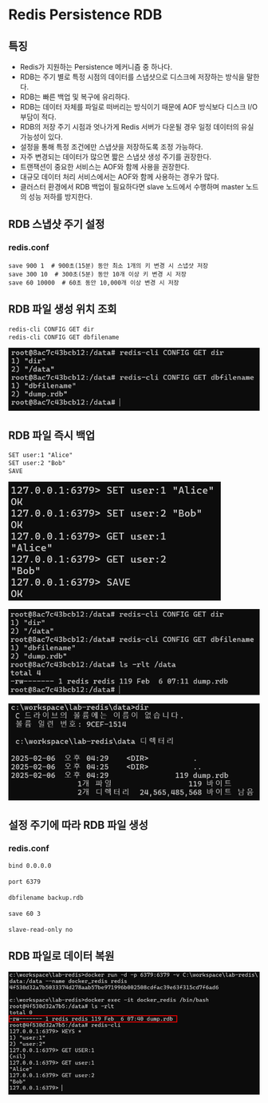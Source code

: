 # Redis Persistence RDB

## 특징

- Redis가 지원하는 Persistence 메커니즘 중 하나다.
- RDB는 주기 별로 특정 시점의 데이터를 스냅샷으로 디스크에 저장하는 방식을 말한다.
- RDB는 빠른 백업 및 복구에 유리하다.
- RDB는 데이터 자체를 파일로 떠버리는 방식이기 때문에 AOF 방식보다 디스크 I/O 부담이 적다.
- RDB의 저장 주기 시점과 엇나가게 Redis 서버가 다운될 경우 일정 데이터의 유실 가능성이 있다.
- 설정을 통해 특정 조건에만 스냅샷을 저장하도록 조정 가능하다.
- 자주 변경되는 데이터가 많으면 짧은 스냅샷 생성 주기를 권장한다.
- 트랜잭션이 중요한 서비스는 AOF와 함께 사용을 권장한다.
- 대규모 데이터 처리 서비스에서는 AOF와 함께 사용하는 경우가 많다.
- 클러스터 환경에서 RDB 백업이 필요하다면 slave 노드에서 수행하며 master 노드의 성능 저하를 방지한다.

## RDB 스냅샷 주기 설정

### redis.conf

```
save 900 1  # 900초(15분) 동안 최소 1개의 키 변경 시 스냅샷 저장
save 300 10  # 300초(5분) 동안 10개 이상 키 변경 시 저장
save 60 10000  # 60초 동안 10,000개 이상 변경 시 저장
```

## RDB 파일 생성 위치 조회

```
redis-cli CONFIG GET dir
redis-cli CONFIG GET dbfilename
```

![alt text](20250206_161443.png)

## RDB 파일 즉시 백업

```
SET user:1 "Alice"
SET user:2 "Bob"
SAVE
```

![alt text](20250206_161640.png)

![alt text](20250206_161657.png)

![alt text](20250206_163050.png)

## 설정 주기에 따라 RDB 파일 생성

### redis.conf

```
bind 0.0.0.0

port 6379

dbfilename backup.rdb

save 60 3

slave-read-only no
```

## RDB 파일로 데이터 복원

![alt text](20250206_164155.png)